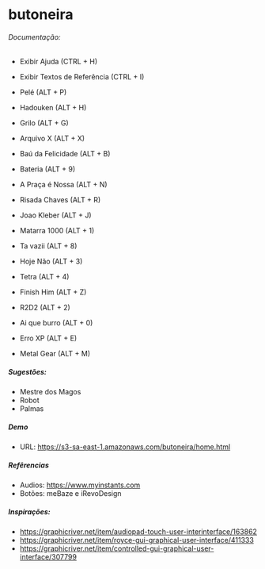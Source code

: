 # butoneira
###### Documentação:
	
- Exibir Ajuda 					(CTRL + H)
- Exibir Textos de Referência 	(CTRL + I)
		
- Pelé 					(ALT + P)		
- Hadouken 				(ALT + H)
- Grilo					(ALT + G)
- Arquivo X				(ALT + X)     	
- Baú da Felicidade		(ALT + B)		
- Bateria	  		  	(ALT + 9)		

- A Praça é Nossa	 	(ALT + N)		
- Risada Chaves			(ALT + R)
- Joao Kleber			(ALT + J)
- Matarra 1000 			(ALT + 1)
- Ta vazii 				(ALT + 8)
- Hoje Não				(ALT + 3)	

- Tetra					(ALT + 4)
- Finish Him			(ALT + Z)
- R2D2	 				(ALT + 2)
- Ai que burro			(ALT + 0)
- Erro XP				(ALT + E)
- Metal Gear			(ALT + M)

##### Sugestões:
- Mestre dos Magos
- Robot
- Palmas

##### Demo
- URL: https://s3-sa-east-1.amazonaws.com/butoneira/home.html

##### Refêrencias
- Audios: https://www.myinstants.com
- Botões: meBaze e iRevoDesign

##### Inspirações:
- https://graphicriver.net/item/audiopad-touch-user-interinterface/163862
- https://graphicriver.net/item/royce-gui-graphical-user-interface/411333
- https://graphicriver.net/item/controlled-gui-graphical-user-interface/307799

